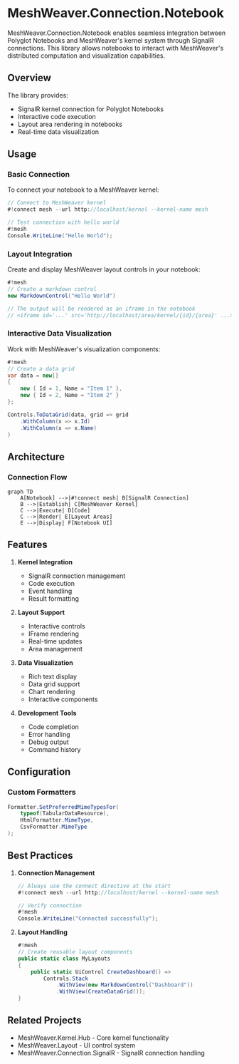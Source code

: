 # MeshWeaver.Connection.Notebook

MeshWeaver.Connection.Notebook enables seamless integration between Polyglot Notebooks and MeshWeaver's kernel system through SignalR connections. This library allows notebooks to interact with MeshWeaver's distributed computation and visualization capabilities.

## Overview

The library provides:
- SignalR kernel connection for Polyglot Notebooks
- Interactive code execution
- Layout area rendering in notebooks
- Real-time data visualization

## Usage

### Basic Connection
To connect your notebook to a MeshWeaver kernel:

```csharp
// Connect to MeshWeaver kernel
#!connect mesh --url http://localhost/kernel --kernel-name mesh

// Test connection with hello world
#!mesh
Console.WriteLine("Hello World");
```

### Layout Integration
Create and display MeshWeaver layout controls in your notebook:

```csharp
#!mesh
// Create a markdown control
new MarkdownControl("Hello World")

// The output will be rendered as an iframe in the notebook
// <iframe id='...' src='http://localhost/area/kernel/{id}/{area}' ...></iframe>
```

### Interactive Data Visualization
Work with MeshWeaver's visualization components:

```csharp
#!mesh
// Create a data grid
var data = new[]
{
    new { Id = 1, Name = "Item 1" },
    new { Id = 2, Name = "Item 2" }
};

Controls.ToDataGrid(data, grid => grid
    .WithColumn(x => x.Id)
    .WithColumn(x => x.Name)
)
```

## Architecture

### Connection Flow
```mermaid
graph TD
    A[Notebook] -->|#!connect mesh| B[SignalR Connection]
    B -->|Establish| C[MeshWeaver Kernel]
    C -->|Execute| D[Code]
    C -->|Render| E[Layout Areas]
    E -->|Display| F[Notebook UI]
```

## Features

1. **Kernel Integration**
   - SignalR connection management
   - Code execution
   - Event handling
   - Result formatting

2. **Layout Support**
   - Interactive controls
   - IFrame rendering
   - Real-time updates
   - Area management

3. **Data Visualization**
   - Rich text display
   - Data grid support
   - Chart rendering
   - Interactive components

4. **Development Tools**
   - Code completion
   - Error handling
   - Debug output
   - Command history

## Configuration


### Custom Formatters
```csharp
Formatter.SetPreferredMimeTypesFor(
    typeof(TabularDataResource), 
    HtmlFormatter.MimeType, 
    CsvFormatter.MimeType
);
```

## Best Practices

1. **Connection Management**
   ```csharp
   // Always use the connect directive at the start
   #!connect mesh --url http://localhost/kernel --kernel-name mesh
   
   // Verify connection
   #!mesh
   Console.WriteLine("Connected successfully");
   ```

2. **Layout Handling**
   ```csharp
   #!mesh
   // Create reusable layout components
   public static class MyLayouts
   {
       public static UiControl CreateDashboard() =>
           Controls.Stack
               .WithView(new MarkdownControl("Dashboard"))
               .WithView(CreateDataGrid());
   }
   ```




## Related Projects

- MeshWeaver.Kernel.Hub - Core kernel functionality
- MeshWeaver.Layout - UI control system
- MeshWeaver.Connection.SignalR - SignalR connection handling
